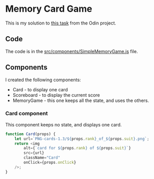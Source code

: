 # Memory Card Game

This is my solution to [this task](https://www.theodinproject.com/lessons/node-path-javascript-memory-card) from the Odin project.

## Code

The code is in the [src/components/SimpleMemoryGame.js](src/components/SimpleMemoryGame.js) file.

## Components

I created the following components:

* Card - to display one card
* Scoreboard - to display the current score
* MemoryGame - this one keeps all the state, and uses the others.

### Card component

This component keeps no state, and displays one card.

```js
function Card(props) {
    let url=`PNG-cards-1.3/${props.rank}_of_${props.suit}.png`;
    return <img 
        alt={`card for ${props.rank} of ${props.suit}`} 
        src={url} 
        className="Card" 
        onClick={props.onClick}
    />;
}
```
